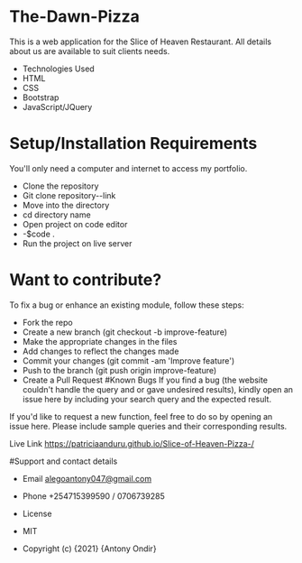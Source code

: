# The-Dawn-Pizza

This is a web application for the Slice of Heaven Restaurant. All details about us are available to suit clients needs.

* Technologies Used
* HTML
* CSS
* Bootstrap
* JavaScript/JQuery

# Setup/Installation Requirements
You'll only need a computer and internet to access my portfolio.
* Clone the repository
* Git clone repository--link
* Move into the directory
* cd directory name
* Open project on code editor
* -$code .
* Run the project on live server
# Want to contribute?
To fix a bug or enhance an existing module, follow these steps:

* Fork the repo
* Create a new branch (git checkout -b improve-feature)
* Make the appropriate changes in the files
* Add changes to reflect the changes made
* Commit your changes (git commit -am 'Improve feature')
* Push to the branch (git push origin improve-feature)
* Create a Pull Request
#Known Bugs
If you find a bug (the website couldn't handle the query and or gave undesired results), kindly open an issue here by including your search query and the expected result.

If you'd like to request a new function, feel free to do so by opening an issue here. Please include sample queries and their corresponding results.

Live Link
https://patriciaanduru.github.io/Slice-of-Heaven-Pizza-/

#Support and contact details
* Email alegoantony047@gmail.com

* Phone +254715399590 / 0706739285
* License
* MIT
* Copyright (c) {2021} {Antony Ondir}
